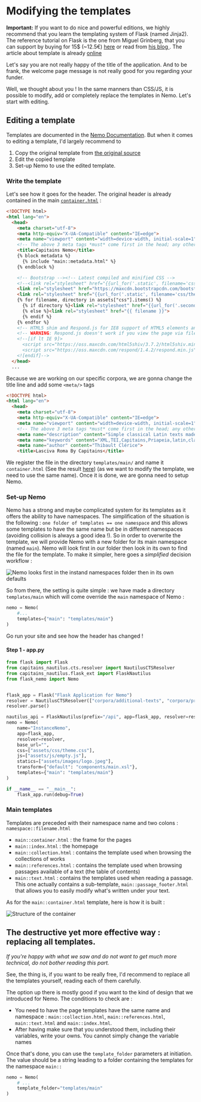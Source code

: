 Modifying the templates
===

**Important:** If you want to do nice and powerful editions, we highly recommend that you learn the templating system of Flask (named Jinja2). The reference tutorial on Flask is the one from Miguel Grinberg, that you can support by buying for 15$ (~12.5€) [here](https://learn.miguelgrinberg.com/) or read from [his blog ](https://blog.miguelgrinberg.com/). The article about template is already [online](https://blog.miguelgrinberg.com/post/the-flask-mega-tutorial-part-ii-templates)

Let's say you are not really happy of the title of the application. And to be frank, the welcome page message is not really good for you regarding your funder. 

Well, we thought about you ! In the same manners than CSS/JS, it is possible to modify, add or completely replace the templates in Nemo. Let's start with editing.

## Editing a template

Templates are documented in the [Nemo Documentation](http://flask-capitains-nemo.readthedocs.io/en/latest/Nemo.templates.html#nemo-default-templates). But when it comes to editing a template,
I'd largely recommend to 

1. Copy the original template from [the original source](https://github.com/Capitains/flask-capitains-nemo/tree/master/flask_nemo/data/templates)
2. Edit the copied template
3. Set-up Nemo to use the edited template.

### Write the template

Let's see how it goes for the header. The original header is already contained in the main [`container.html`](https://github.com/Capitains/flask-capitains-nemo/blob/master/flask_nemo/data/templates/container.html) :

```html
<!DOCTYPE html>
<html lang="en">
  <head>
    <meta charset="utf-8">
    <meta http-equiv="X-UA-Compatible" content="IE=edge">
    <meta name="viewport" content="width=device-width, initial-scale=1">
    <!-- The above 3 meta tags *must* come first in the head; any other head content must come *after* these tags -->
    <title>Capitains Nemo</title>
    {% block metadata %}
      {% include "main::metadata.html" %}
    {% endblock %}

    <!-- Bootstrap --><!-- Latest compiled and minified CSS -->
    <!--<link rel="stylesheet" href="{{url_for('.static', filename='css/teibp.min.css')}}">-->
    <link rel="stylesheet" href="https://maxcdn.bootstrapcdn.com/bootstrap/3.3.5/css/bootstrap.min.css">
    <link rel="stylesheet" href="{{url_for('.static', filename='css/theme.min.css')}}">
    {% for filename, directory in assets["css"].items() %}
      {% if directory %}<link rel="stylesheet" href="{{url_for('.secondary_assets', filetype='css', asset=filename)}}">
      {% else %}<link rel="stylesheet" href="{{ filename }}">
      {% endif %}
    {% endfor %}
    <!-- HTML5 shim and Respond.js for IE8 support of HTML5 elements and media queries -->
    <!-- WARNING: Respond.js doesn't work if you view the page via file:// -->
    <!--[if lt IE 9]>
      <script src="https://oss.maxcdn.com/html5shiv/3.7.2/html5shiv.min.js"></script>
      <script src="https://oss.maxcdn.com/respond/1.4.2/respond.min.js"></script>
    <![endif]-->
  </head>
  ...
```

Because we are working on our specific corpora, we are gonna change the title line and add some `<meta/>` tags

```html
<!DOCTYPE html>
<html lang="en">
  <head>
    <meta charset="utf-8">
    <meta http-equiv="X-UA-Compatible" content="IE=edge">
    <meta name="viewport" content="width=device-width, initial-scale=1">
    <!-- The above 3 meta tags *must* come first in the head; any other head content must come *after* these tags -->
    <meta name="description" content="Simple classical Latin texts made available in the Capitains Format">
    <meta name="keywords" content="XML,TEI,Capitains,Priapeia,latin,classical,classics">
    <meta name="author" content="Thibault Clérice">
    <title>Lasciva Roma By Capitains</title>
```

We register the file in the directory `templates/main/` and name it `container.html` (See the result [here](templates/main/container.html)) (as we want to modify the template, we need to use the same name). 
Once it is done, we are gonna need to setup Nemo.

### Set-up Nemo

Nemo has a strong and maybe complicated system for its templates as it offers the ability to have namespaces. The simplification of the situation is the following : `one folder of templates == one namespace` and this allows some templates to have the same name but be in different namespaces (avoiding collision is always a good idea !). So in order to overwrite the template, we will provide Nemo with a new folder for its main namespace (named `main`). Nemo will look first in our folder then look in its own to find the file for the template. To make it simpler, here goes a *simplified* decision workflow :

![Nemo looks first in the instand namespaces folder then in its own defaults](images-for-md/templates.workflow.simplified.png)

So from there, the setting is quite simple : we have made a directory `templates/main` which will come override the `main` namespace of Nemo :

```python
nemo = Nemo(
    #...
    templates={"main": "templates/main"}
)
```

Go run your site and see how the header has changed !

#### Step 1 - app.py

```python
from flask import Flask
from capitains_nautilus.cts.resolver import NautilusCTSResolver
from capitains_nautilus.flask_ext import FlaskNautilus
from flask_nemo import Nemo


flask_app = Flask("Flask Application for Nemo")
resolver = NautilusCTSResolver(["corpora/additional-texts", "corpora/priapeia"])
resolver.parse()

nautilus_api = FlaskNautilus(prefix="/api", app=flask_app, resolver=resolver)
nemo = Nemo(
    name="InstanceNemo",
    app=flask_app,
    resolver=resolver,
    base_url="",
    css=["assets/css/theme.css"],
    js=["assets/js/empty.js"],
    statics=["assets/images/logo.jpeg"],
    transform={"default": "components/main.xsl"},
    templates={"main": "templates/main"}
)

if __name__ == "__main__":
    flask_app.run(debug=True)

```

### Main templates

Templates are preceded with their namespace name and two colons : `namespace::filename.html`

- `main::container.html` : the frame for the pages
- `main::index.html` : the homepage
- `main::collection.html` : contains the template used when browsing the collections of works
- `main::references.html` : contains the template used when browsing passages available of a text (the table of contents)
- `main::text.html` : contains the templates used when reading a passage. This one actually contains a sub-template, `main::passage_footer.html` that allows you to easily modify what's written under your text.

As for the `main::container.html` template, here is how it is built :

![Structure of the container](images-for-md/Layout.png)

## The destructive yet more effective way : replacing all templates.

*If you're happy with what we saw and do not want to get much more technical, do not bother reading this part.*

See, the thing is, if you want to be really free, I'd recommend to replace all the templates yourself, reading each of them carefully.

The option up there is mostly good if you want to the kind of design that we introduced for Nemo. The conditions to check are :

- You need to have the page templates have the same name and namespace : `main::collection.html`, `main::references.html`, `main::text.html` and `main::index.html`. 
- After having make sure that you understood them, including their variables, write your owns. You cannot simply change the variable names

Once that's done, you can use the `template_folder` parameters at initiation. The value should be a string leading to a folder containing the templates for the namespace `main::`


```python
nemo = Nemo(
    # ...
    template_folder="templates/main"
)
```
